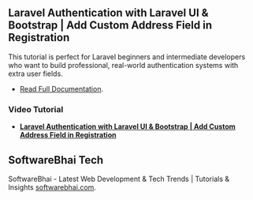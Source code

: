 ## Laravel Authentication with Laravel UI & Bootstrap | Add Custom Address Field in Registration

This tutorial is perfect for Laravel beginners and intermediate developers who want to build professional, real-world authentication systems with extra user fields.

- [Read Full Documentation](https://www.softwarebhai.com/laravel-authentication-with-laravel-ui-bootstrap-add-custom-address-field).

### Video Tutorial

- **[Laravel Authentication with Laravel UI & Bootstrap | Add Custom Address Field in Registration](https://www.youtube.com/watch?v=v06jSi-Qhos)**


## SoftwareBhai Tech

SoftwareBhai - Latest Web Development & Tech Trends | Tutorials & Insights [softwarebhai.com](https://www.softwarebhai.com).
